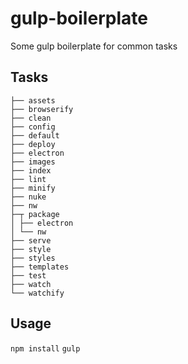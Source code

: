 # gulp-boilerplate

Some gulp boilerplate for common tasks

## Tasks

    ├── assets
    ├── browserify
    ├── clean
    ├── config
    ├── default
    ├── deploy
    ├── electron
    ├── images
    ├── index
    ├── lint
    ├── minify
    ├── nuke
    ├── nw
    ├─┬ package
    │ ├── electron
    │ └── nw
    ├── serve
    ├── style
    ├── styles
    ├── templates
    ├── test
    ├── watch
    └── watchify

## Usage

`npm install`
`gulp`
